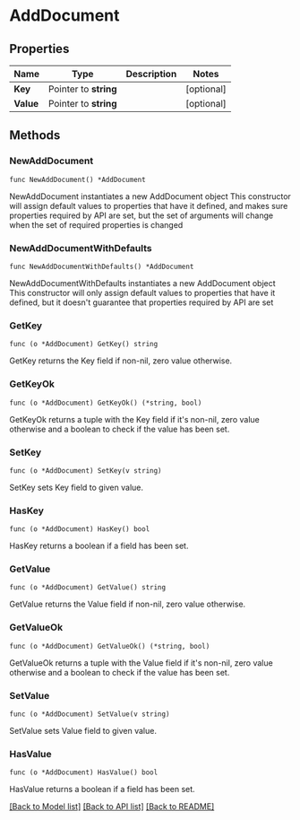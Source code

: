 # AddDocument

## Properties

Name | Type | Description | Notes
------------ | ------------- | ------------- | -------------
**Key** | Pointer to **string** |  | [optional] 
**Value** | Pointer to **string** |  | [optional] 

## Methods

### NewAddDocument

`func NewAddDocument() *AddDocument`

NewAddDocument instantiates a new AddDocument object
This constructor will assign default values to properties that have it defined,
and makes sure properties required by API are set, but the set of arguments
will change when the set of required properties is changed

### NewAddDocumentWithDefaults

`func NewAddDocumentWithDefaults() *AddDocument`

NewAddDocumentWithDefaults instantiates a new AddDocument object
This constructor will only assign default values to properties that have it defined,
but it doesn't guarantee that properties required by API are set

### GetKey

`func (o *AddDocument) GetKey() string`

GetKey returns the Key field if non-nil, zero value otherwise.

### GetKeyOk

`func (o *AddDocument) GetKeyOk() (*string, bool)`

GetKeyOk returns a tuple with the Key field if it's non-nil, zero value otherwise
and a boolean to check if the value has been set.

### SetKey

`func (o *AddDocument) SetKey(v string)`

SetKey sets Key field to given value.

### HasKey

`func (o *AddDocument) HasKey() bool`

HasKey returns a boolean if a field has been set.

### GetValue

`func (o *AddDocument) GetValue() string`

GetValue returns the Value field if non-nil, zero value otherwise.

### GetValueOk

`func (o *AddDocument) GetValueOk() (*string, bool)`

GetValueOk returns a tuple with the Value field if it's non-nil, zero value otherwise
and a boolean to check if the value has been set.

### SetValue

`func (o *AddDocument) SetValue(v string)`

SetValue sets Value field to given value.

### HasValue

`func (o *AddDocument) HasValue() bool`

HasValue returns a boolean if a field has been set.


[[Back to Model list]](../README.md#documentation-for-models) [[Back to API list]](../README.md#documentation-for-api-endpoints) [[Back to README]](../README.md)


